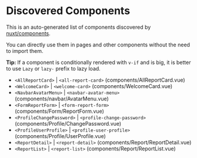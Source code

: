 # Discovered Components

This is an auto-generated list of components discovered by [nuxt/components](https://github.com/nuxt/components).

You can directly use them in pages and other components without the need to import them.

**Tip:** If a component is conditionally rendered with `v-if` and is big, it is better to use `Lazy` or `lazy-` prefix to lazy load.

- `<AllReportCard>` | `<all-report-card>` (components/AllReportCard.vue)
- `<WelcomeCard>` | `<welcome-card>` (components/WelcomeCard.vue)
- `<NavbarAvatarMenu>` | `<navbar-avatar-menu>` (components/navbar/AvatarMenu.vue)
- `<FormReportForm>` | `<form-report-form>` (components/Form/ReportForm.vue)
- `<ProfileChangePassword>` | `<profile-change-password>` (components/Profile/ChangePassword.vue)
- `<ProfileUserProfile>` | `<profile-user-profile>` (components/Profile/UserProfile.vue)
- `<ReportDetail>` | `<report-detail>` (components/Report/ReportDetail.vue)
- `<ReportList>` | `<report-list>` (components/Report/ReportList.vue)
